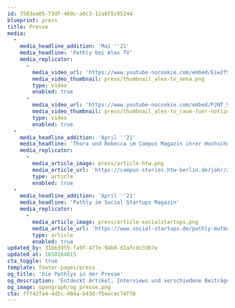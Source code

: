 ```yaml
---
id: 7503aa05-73df-469c-a0c3-12a6f5c95244
blueprint: press
title: Presse
media:
  -
    media_headline_addition: 'Mai ''21'
    media_headline: 'Pathly bei Alex TV'
    media_replicator:
      -
        media_video_url: 'https://www.youtube-nocookie.com/embed/Eiw2fS4eY_I'
        media_video_thumbnail: press/thumbnail_alex-tv_anna.png
        type: video
        enabled: true
      -
        media_video_url: 'https://www.youtube-nocookie.com/embed/PJNT_VRc60c'
        media_video_thumbnail: press/thumbnail_alex-tv_raum-fuer-notizen.png
        type: video
        enabled: true
  -
    media_headline_addition: 'April ''21'
    media_headline: 'Thora und Rebecca im Campus Magazin ihrer Hochschule'
    media_replicator:
      -
        media_article_image: press/article-htw.png
        media_article_url: 'https://campus-stories.htw-berlin.de/jahr/2021/rebecca-kremer-und-thora-hornburg/'
        type: article
        enabled: true
  -
    media_headline_addition: 'April ''21'
    media_headline: 'Pathly im Social Startups Magazin'
    media_replicator:
      -
        media_article_image: press/article-socialstartups.png
        media_article_url: 'https://www.social-startups.de/pathly-mutmacher-und-wegbegleiter-bei-einer-krebserkrankung/'
        type: article
        enabled: true
updated_by: 31bb3955-fa9f-477e-94b8-d1afcdc3367e
updated_at: 1658164015
cta_toggle: true
template: footer-pages/press
og_title: 'Die Pathlys in der Presse'
og_description: 'Entdeckt Artikel, Interviews und verschiedene Beiträge über Pathly'
og_image: opengraph/og_presse.png
cta: fff42fe4-4d5c-484a-b43d-f5eecec74f70
---
```

